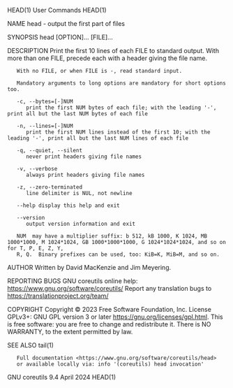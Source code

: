 HEAD(1)									 User Commands								       HEAD(1)

NAME
       head - output the first part of files

SYNOPSIS
       head [OPTION]... [FILE]...

DESCRIPTION
       Print the first 10 lines of each FILE to standard output.  With more than one FILE, precede each with a header giving the file name.

       With no FILE, or when FILE is -, read standard input.

       Mandatory arguments to long options are mandatory for short options too.

       -c, --bytes=[-]NUM
	      print the first NUM bytes of each file; with the leading '-', print all but the last NUM bytes of each file

       -n, --lines=[-]NUM
	      print the first NUM lines instead of the first 10; with the leading '-', print all but the last NUM lines of each file

       -q, --quiet, --silent
	      never print headers giving file names

       -v, --verbose
	      always print headers giving file names

       -z, --zero-terminated
	      line delimiter is NUL, not newline

       --help display this help and exit

       --version
	      output version information and exit

       NUM  may have a multiplier suffix: b 512, kB 1000, K 1024, MB 1000*1000, M 1024*1024, GB 1000*1000*1000, G 1024*1024*1024, and so on for T, P, E, Z, Y,
       R, Q.  Binary prefixes can be used, too: KiB=K, MiB=M, and so on.

AUTHOR
       Written by David MacKenzie and Jim Meyering.

REPORTING BUGS
       GNU coreutils online help: <https://www.gnu.org/software/coreutils/>
       Report any translation bugs to <https://translationproject.org/team/>

COPYRIGHT
       Copyright © 2023 Free Software Foundation, Inc.	License GPLv3+: GNU GPL version 3 or later <https://gnu.org/licenses/gpl.html>.
       This is free software: you are free to change and redistribute it.  There is NO WARRANTY, to the extent permitted by law.

SEE ALSO
       tail(1)

       Full documentation <https://www.gnu.org/software/coreutils/head>
       or available locally via: info '(coreutils) head invocation'

GNU coreutils 9.4							  April 2024								       HEAD(1)
